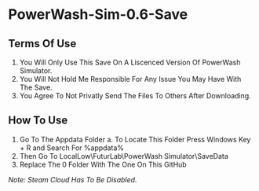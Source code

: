 # PowerWash-Sim-0.6-Save

## Terms Of Use

1. You Will Only Use This Save On A Liscenced Version Of PowerWash Simulator.
2. You Will Not Hold Me Responsible For Any Issue You May Have With The Save.
3. You Agree To Not Privatly Send The Files To Others After Downloading.

## How To Use

1. Go To The Appdata Folder
  a. To Locate This Folder Press Windows Key + R and Search For %appdata%
2. Then Go To LocalLow\FuturLab\PowerWash Simulator\SaveData
3. Replace The 0 Folder With The One On This GitHub

_Note: Steam Cloud Has To Be Disabled._
